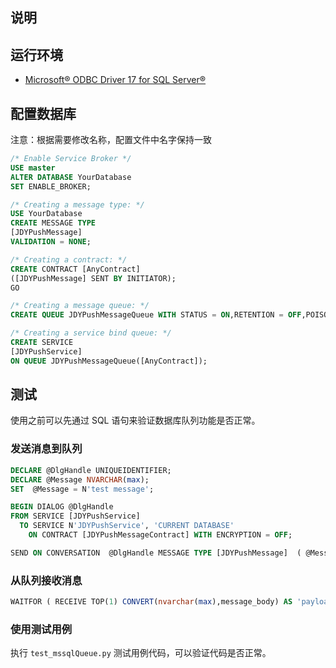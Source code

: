 ## 说明

## 运行环境

* [Microsoft® ODBC Driver 17 for SQL Server®](https://www.microsoft.com/zh-CN/download/details.aspx?id=56567)

## 配置数据库

注意：根据需要修改名称，配置文件中名字保持一致

```sql
/* Enable Service Broker */
USE master
ALTER DATABASE YourDatabase
SET ENABLE_BROKER; 

/* Creating a message type: */
USE YourDatabase
CREATE MESSAGE TYPE
[JDYPushMessage]
VALIDATION = NONE;

/* Creating a contract: */
CREATE CONTRACT [AnyContract]
([JDYPushMessage] SENT BY INITIATOR);
GO

/* Creating a message queue: */
CREATE QUEUE JDYPushMessageQueue WITH STATUS = ON,RETENTION = OFF,POISON_MESSAGE_HANDLING (STATUS = OFF);

/* Creating a service bind queue: */
CREATE SERVICE
[JDYPushService]
ON QUEUE JDYPushMessageQueue([AnyContract]);
```

## 测试

使用之前可以先通过 SQL 语句来验证数据库队列功能是否正常。

### 发送消息到队列
```sql
DECLARE @DlgHandle UNIQUEIDENTIFIER;
DECLARE @Message NVARCHAR(max);
SET  @Message = N'test message';

BEGIN DIALOG @DlgHandle
FROM SERVICE [JDYPushService]
  TO SERVICE N'JDYPushService', 'CURRENT DATABASE'
    ON CONTRACT [JDYPushMessageContract] WITH ENCRYPTION = OFF;

SEND ON CONVERSATION  @DlgHandle MESSAGE TYPE [JDYPushMessage]  ( @Message );
```

### 从队列接收消息

```sql
WAITFOR ( RECEIVE TOP(1) CONVERT(nvarchar(max),message_body) AS 'payload' FROM JDYPushQueue), TIMEOUT 0;
```

### 使用测试用例

执行 `test_mssqlQueue.py` 测试用例代码，可以验证代码是否正常。
